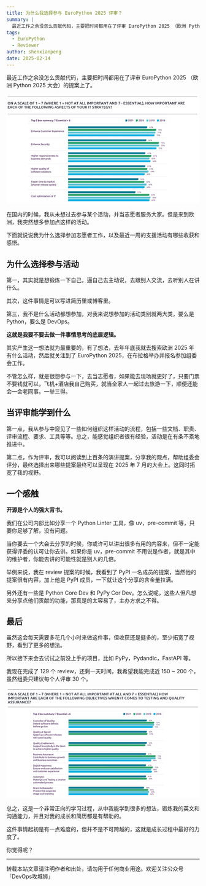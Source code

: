 ```yaml
---
title: 为什么我选择参与 EuroPython 2025 评审？
summary: |
  最近工作之余没怎么贡献代码，主要把时间都用在了评审 EuroPython 2025 （欧洲 Python 2025 大会）的提案上了。
tags:
  - EuroPython
  - Reviewer
author: shenxianpeng
date: 2025-02-14
---
```


最近工作之余没怎么贡献代码，主要把时间都用在了评审 EuroPython 2025 （欧洲 Python 2025 大会）的提案上了。

![EuroPython 2025](1.png)

在国内的时候，我从未想过去参与某个活动，并当志愿者服务大家。但是来到欧洲，我突然想多参加点这样的活动。

下面就说说我为什么选择参加志愿者工作，以及最近一周的支援活动有哪些收获和感悟。



## 为什么选择参与活动

第一，其实就是想锻炼一下自己，逼自己去主动说，去跟别人交流，去听别人在讲什么。

其次，这件事情是可以写进简历里或博客里。

第三，我不是什么活动都想参加，对我来说想参加的活动类别就两大类，要么是 Python，要么是 DevOps。

**这就是我要不要去做一件事情思考的底层逻辑。**

其实产生这一想法就为最重要的，有了想法，去年年底我就去搜索欧洲 2025 年有什么活动，然后就关注到了 EuroPython 2025，在布拉格举办并报名参加组委会工作。

不管怎么样，就是很想参与一下，去当志愿者，如果能去现场就更好了，只要门票不要钱就可以，飞机+酒店我自己购买，就当全家人一起过去旅游一下，顺便还能会一会老同事。一举三得。

## 当评审能学到什么

第一点，我从参与中窥见了一些如何组织这样活动的流程，包括一些文档、职责、评审流程、要求、工具等等。总之，能感觉组织者很有经验，活动是在有条不紊地推进中。

第二点，作为评审，我可以阅读到上百条的演讲提案，分享我的观点，帮助组委会评分，最终选择出来哪些提案最终可以呈现在 2025 年 7 月的大会上。这同时拓宽了我的视野。

## 一个感触

**开源是个人的强大背书。**

我们在公司内部比如分享一个 Python Linter 工具，像 uv，pre-commit 等，只要你足够了解，没有问题。

当你要去一个大会去分享的时候，你或许可以讲出很多有用的内容来，但不一定能获得评委的认可让你去讲。如果你是 uv，pre-commit 不用说是作者，就是其中的维护者，你能去讲的可能性就是别人的几倍。

举例来说，我在 review 提案的时候，我看到了 PyPI 一名成员的提案，当然他的提案很有内容，加上他是 PyPI 成员，一下就让这个分享的含金量拉满。

另外还有一些是 Python Core Dev 和 PyPy Cor Dev。怎么说呢，这些人但凡想来分享点他们贡献的功能，那真是的太容易了，主办方求之不得。

## 最后

虽然这会每天需要多花几个小时来做这件事，但收获还是挺多的，至少拓宽了视野，看到了更多的想法。

所以接下来会去试试之前没上手的项目，比如 PyPy，Pydandic，FastAPI 等。

我现在完成了 129 个 review，还剩一天时间，我希望我能完成近 150 ~ 200 个，虽然组委只建议每个人评审 30 个。

![Current progress](2.png)

总之，这是一个非常正向的学习过程，从中我能学到很多的想法，锻炼我的英文和沟通能力，并且对我的成长和简历都是有帮助的。

这件事情起初是有一点难度的，但并不是不可跨越的，这就是成长过程中最好的力度了。

你觉得呢？

---

转载本站文章请注明作者和出处，请勿用于任何商业用途。欢迎关注公众号「DevOps攻城狮」
